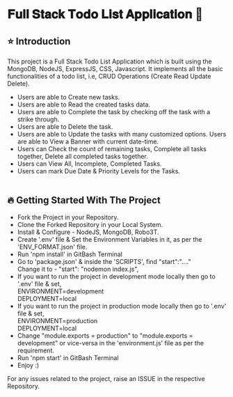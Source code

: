 # 𝐅𝐮𝐥𝐥 𝐒𝐭𝐚𝐜𝐤 𝐓𝐨𝐝𝐨 𝐋𝐢𝐬𝐭 𝐀𝐩𝐩𝐥𝐢𝐜𝐚𝐭𝐢𝐨𝐧 🚀


## ⭐ Introduction

This project is a Full Stack Todo List Application which is built using the MongoDB, NodeJS, ExpressJS, CSS, Javascript. It implements all the basic functionalities of a todo list, i.e, CRUD Operations (Create Read Update Delete).

-  Users are able to Create new tasks.
-  Users are able to Read the created tasks data.
-  Users are able to Complete the task by checking off the task with a strike through.
-  Users are able to Delete the task.
-  Users are able to Update the tasks with many customized options.
   Users are able to View a Banner with current date-time.
-  Users can Check the count of remaining tasks, Complete all tasks together, Delete all completed tasks together.
-  Users can View All, Incomplete, Completed Tasks.
-  Users can mark Due Date & Priority Levels for the Tasks.
   <br/>
   <br/>

## 🔥 Getting Started With The Project

-  Fork the Project in your Repository.
-  Clone the Forked Repository in your Local System.
-  Install & Configure - NodeJS, MongoDB, Robo3T.
-  Create '.env' file & Set the Environment Variables in it, as per the 'ENV_FORMAT.json' file.
-  Run 'npm install' in GitBash Terminal
-  Go to 'package.json' & inside the 'SCRIPTS', find "start":"...." <br/>
   Change it to - "start": "nodemon index.js",
-  If you want to run the project in development mode locally then go to '.env' file & set,<br/>
   ENVIRONMENT=development <br/>
   DEPLOYMENT=local
-  If you want to run the project in production mode locally then go to '.env' file & set,<br/>
   ENVIRONMENT=production <br/>
   DEPLOYMENT=local
-  Change "module.exports = production" to "module.exports = development" or vice-versa in the 'environment.js' file as per the requirement.
-  Run 'npm start' in GitBash Terminal
-  Enjoy :)

For any issues related to the project, raise an ISSUE in the respective Repository.
<br/>
<br/>





